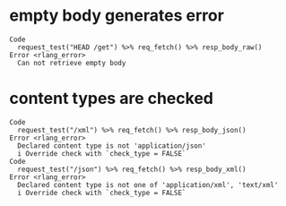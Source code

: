 # empty body generates error

    Code
      request_test("HEAD /get") %>% req_fetch() %>% resp_body_raw()
    Error <rlang_error>
      Can not retrieve empty body

# content types are checked

    Code
      request_test("/xml") %>% req_fetch() %>% resp_body_json()
    Error <rlang_error>
      Declared content type is not 'application/json'
      i Override check with `check_type = FALSE`
    Code
      request_test("/json") %>% req_fetch() %>% resp_body_xml()
    Error <rlang_error>
      Declared content type is not one of 'application/xml', 'text/xml'
      i Override check with `check_type = FALSE`

